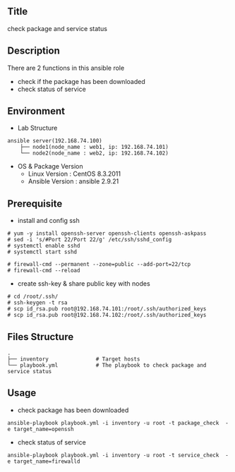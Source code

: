 ## Title
check package and service status


## Description
There are 2 functions in this ansible role
- check if the package has been downloaded 
- check status of service


## Environment
- Lab Structure
```
ansible server(192.168.74.100)               
    ├── node1(node_name : web1, ip: 192.168.74.101)
    └── node2(node_name : web2, ip: 192.168.74.102)
```

- OS & Package Version
    - Linux Version : CentOS 8.3.2011
    - Ansible Version : ansible 2.9.21


## Prerequisite
- install and config ssh
```
# yum -y install openssh-server openssh-clients openssh-askpass
# sed -i 's/#Port 22/Port 22/g' /etc/ssh/sshd_config
# systemctl enable sshd
# systemctl start sshd

# firewall-cmd --permanent --zone=public --add-port=22/tcp
# firewall-cmd --reload
```

- create ssh-key & share public key with nodes
```
# cd /root/.ssh/
# ssh-keygen -t rsa
# scp id_rsa.pub root@192.168.74.101:/root/.ssh/authorized_keys
# scp id_rsa.pub root@192.168.74.102:/root/.ssh/authorized_keys
```


## Files Structure
```
.
├── inventory               # Target hosts
└── playbook.yml            # The playbook to check package and service status
```

## Usage
- check package has been downloaded
```
ansible-playbook playbook.yml -i inventory -u root -t package_check  -e target_name=openssh
```
 
- check status of service
```
ansible-playbook playbook.yml -i inventory -u root -t service_check  -e target_name=firewalld
```
